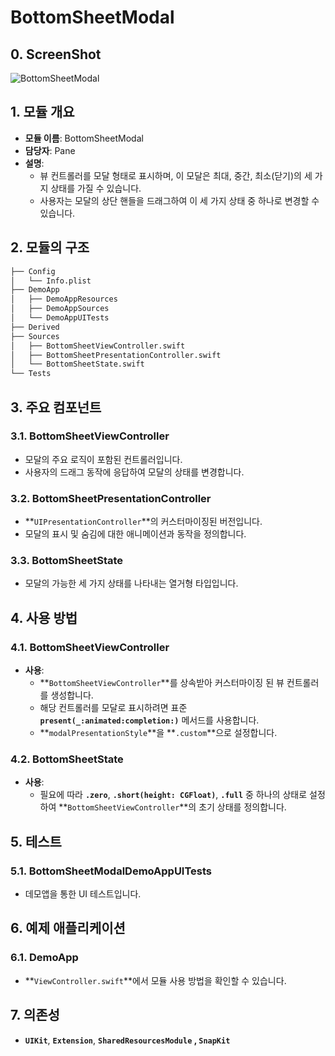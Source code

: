 # BottomSheetModal

## **0. ScreenShot**

![BottomSheetModal](https://github.com/POLZZAK/POLZZAK-iOS/assets/62927862/3c2e24aa-5016-4a0b-a1e0-97d5dcd7c013)

## **1. 모듈 개요**

- **모듈 이름**: BottomSheetModal
- **담당자**: Pane
- **설명**:
    - 뷰 컨트롤러를 모달 형태로 표시하며, 이 모달은 최대, 중간, 최소(닫기)의 세 가지 상태를 가질 수 있습니다.
    - 사용자는 모달의 상단 핸들을 드래그하여 이 세 가지 상태 중 하나로 변경할 수 있습니다.

## **2. 모듈의 구조**

```markdown
├── Config
│   └── Info.plist
├── DemoApp
│   ├── DemoAppResources
│   ├── DemoAppSources
│   └── DemoAppUITests
├── Derived
├── Sources
│   ├── BottomSheetViewController.swift
│   ├── BottomSheetPresentationController.swift
│   └── BottomSheetState.swift
└── Tests
```

## **3. 주요 컴포넌트**

### **3.1. BottomSheetViewController**

- 모달의 주요 로직이 포함된 컨트롤러입니다.
- 사용자의 드래그 동작에 응답하여 모달의 상태를 변경합니다.

### **3.2. BottomSheetPresentationController**

- **`UIPresentationController`**의 커스터마이징된 버전입니다.
- 모달의 표시 및 숨김에 대한 애니메이션과 동작을 정의합니다.

### **3.3. BottomSheetState**

- 모달의 가능한 세 가지 상태를 나타내는 열거형 타입입니다.

## **4. 사용 방법**

### **4.1. BottomSheetViewController**

- **사용**:
    - **`BottomSheetViewController`**를 상속받아 커스터마이징 된 뷰 컨트롤러를 생성합니다.
    - 해당 컨트롤러를 모달로 표시하려면 표준 **`present(_:animated:completion:)`** 메서드를 사용합니다.
    - **`modalPresentationStyle`**을 **`.custom`**으로 설정합니다.

### **4.2. BottomSheetState**

- **사용**:
    - 필요에 따라 **`.zero`**, **`.short(height: CGFloat)`**, **`.full`** 중 하나의 상태로 설정하여 **`BottomSheetViewController`**의 초기 상태를 정의합니다.

## **5. 테스트**

### **5.1. BottomSheetModalDemoAppUITests**

- 데모앱을 통한 UI 테스트입니다.

## **6. 예제 애플리케이션**

### **6.1. DemoApp**

- **`ViewController.swift`**에서 모듈 사용 방법을 확인할 수 있습니다.

## **7. 의존성**

- **`UIKit`**,  **`Extension`**, **`SharedResourcesModule` , `SnapKit`**
